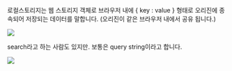로컬스토리지는 웹 스토리지 객체로 브라우저 내에 { key : value } 형태로 오리진에 종속되어 저장되는 데이터를 말합니다. (오리진이 같은 브라우저 내에서 공유 됩니다.)

![](https://velog.velcdn.com/images/cjllee/post/4c6215e9-4321-4601-ba3e-587f1bb8dac2/image.png)

search라고 하는 사람도 있지만. 보통은 query string이라고 합니다.

![](https://velog.velcdn.com/images/cjllee/post/9f1ddec1-a8f8-4326-8b09-2eb33db917c4/image.png)
